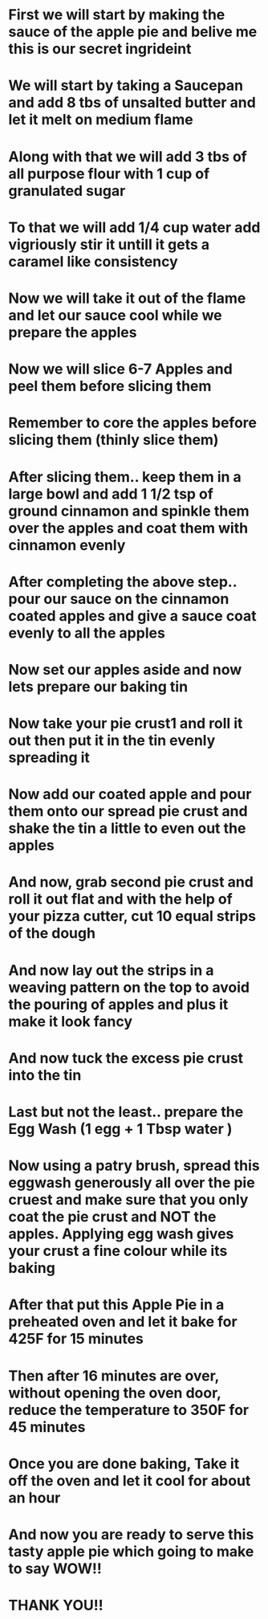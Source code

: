 # First we will start by making the sauce of the apple pie and belive me this is our secret ingrideint 
# We will start by taking a Saucepan and add 8 tbs of unsalted butter and let it melt on medium flame
# Along with that we will add 3 tbs of all purpose flour with 1 cup of granulated sugar
# To that we will add 1/4 cup water add vigriously stir it untill it gets a caramel like consistency
# Now we will take it out of the flame and let our sauce cool while we prepare the apples
# Now we will slice 6-7 Apples and peel them before slicing them
# Remember to core the apples before slicing them (thinly slice them)
# After slicing them.. keep them in a large bowl and add 1 1/2 tsp of ground cinnamon and spinkle them over the apples and coat them with cinnamon evenly
# After completing the above step.. pour our sauce on the cinnamon coated apples and give a sauce coat evenly to all the apples
# Now set our apples aside and now lets prepare our baking tin
# Now take your pie crust1 and roll it out then put it in the tin evenly spreading it
# Now add our coated apple and pour them onto our spread pie crust and shake the tin a little to even out the apples
# And now, grab second pie crust and roll it out flat and with the help of your pizza cutter, cut 10 equal strips of the dough
# And now lay out the strips in a weaving pattern on the top to avoid the pouring of apples and plus it make it look fancy
# And now tuck the excess pie crust into the tin
# Last but not the least.. prepare the Egg Wash (1 egg + 1 Tbsp water )
# Now using a patry brush, spread this eggwash generously all over the pie cruest and make sure that you only coat the pie crust and NOT the apples. Applying egg wash gives your crust a fine colour while its baking
# After that put this Apple Pie in a preheated oven and let it bake for 425F for 15 minutes 
# Then after 16 minutes are over, without opening the oven door, reduce the temperature to 350F for 45 minutes
# Once you are done baking, Take it off the oven and let it cool for about an hour
# And now you are ready to serve this tasty apple pie which going to make to say WOW!!
# THANK YOU!!